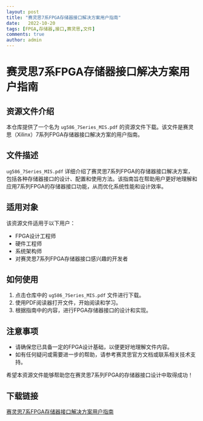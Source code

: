 ```yaml
---
layout: post
title: "赛灵思7系FPGA存储器接口解决方案用户指南"
date:   2022-10-20
tags: [FPGA,存储器,接口,赛灵思,文件]
comments: true
author: admin
---
```

# 赛灵思7系FPGA存储器接口解决方案用户指南

## 资源文件介绍

本仓库提供了一个名为 `ug586_7Series_MIS.pdf` 的资源文件下载。该文件是赛灵思（Xilinx）7系列FPGA存储器接口解决方案的用户指南。

## 文件描述

`ug586_7Series_MIS.pdf` 详细介绍了赛灵思7系列FPGA的存储器接口解决方案，包括各种存储器接口的设计、配置和使用方法。该指南旨在帮助用户更好地理解和应用7系列FPGA的存储器接口功能，从而优化系统性能和设计效率。

## 适用对象

该资源文件适用于以下用户：

- FPGA设计工程师
- 硬件工程师
- 系统架构师
- 对赛灵思7系列FPGA存储器接口感兴趣的开发者

## 如何使用

1. 点击仓库中的 `ug586_7Series_MIS.pdf` 文件进行下载。
2. 使用PDF阅读器打开文件，开始阅读和学习。
3. 根据指南中的内容，进行FPGA存储器接口的设计和实现。

## 注意事项

- 请确保您已具备一定的FPGA设计基础，以便更好地理解文件内容。
- 如有任何疑问或需要进一步的帮助，请参考赛灵思官方文档或联系相关技术支持。

希望本资源文件能够帮助您在赛灵思7系列FPGA的存储器接口设计中取得成功！

## 下载链接

[赛灵思7系FPGA存储器接口解决方案用户指南](https://pan.quark.cn/s/22d17efced2a)